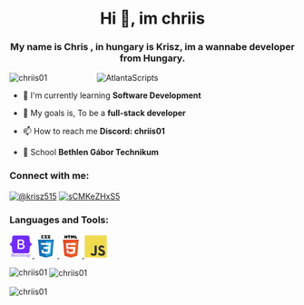 <h1 align="center">Hi 👋, im chriis</h1>
<h3 align="center">My name is Chris , in hungary is Krisz, im a wannabe developer from Hungary.</h3>
<img align="right" alt="AtlantaScripts" width="350" src="https://images.guns.lol/6yuTy.png">

<p align="left"> <img src="https://komarev.com/ghpvc/?username=chriis01&label=Profile%20views&color=0e75b6&style=flat" alt="chriis01" /> </p>

- 🌱 I'm currently learning **Software Development**

- 🎯 My goals is, To be a **full-stack developer**

- 📫 How to reach me **Discord: chriis01**

- 🏫 School **Bethlen Gábor Technikum**

<h3 align="left">Connect with me:</h3>
<p align="left">
<a href="https://www.youtube.com/c/@krisz515" target="blank"><img align="center" src="https://raw.githubusercontent.com/rahuldkjain/github-profile-readme-generator/master/src/images/icons/Social/youtube.svg" alt="@krisz515" height="30" width="40" /></a>
<a href="https://discord.gg/sCMKeZHxS5" target="blank"><img align="center" src="https://raw.githubusercontent.com/rahuldkjain/github-profile-readme-generator/master/src/images/icons/Social/discord.svg" alt="sCMKeZHxS5" height="30" width="40" /></a>
</p>

<h3 align="left">Languages and Tools:</h3>
<p align="left"> <a href="https://getbootstrap.com" target="_blank" rel="noreferrer"> <img src="https://raw.githubusercontent.com/devicons/devicon/master/icons/bootstrap/bootstrap-plain-wordmark.svg" alt="bootstrap" width="40" height="40"/> </a> <a href="https://www.w3schools.com/css/" target="_blank" rel="noreferrer"> <img src="https://raw.githubusercontent.com/devicons/devicon/master/icons/css3/css3-original-wordmark.svg" alt="css3" width="40" height="40"/> </a> <a href="https://www.w3.org/html/" target="_blank" rel="noreferrer"> <img src="https://raw.githubusercontent.com/devicons/devicon/master/icons/html5/html5-original-wordmark.svg" alt="html5" width="40" height="40"/> </a> <a href="https://developer.mozilla.org/en-US/docs/Web/JavaScript" target="_blank" rel="noreferrer"> <img src="https://raw.githubusercontent.com/devicons/devicon/master/icons/javascript/javascript-original.svg" alt="javascript" width="40" height="40"/> </a> </p>

<p><img align="left" src="https://github-readme-stats.vercel.app/api/top-langs?username=chriis01&show_icons=true&locale=en&layout=compact" alt="chriis01" /></p>

<p>&nbsp;<img align="center" src="https://github-readme-stats.vercel.app/api?username=chriis01&show_icons=true&locale=en" alt="chriis01" /></p>

<p><img align="center" src="https://github-readme-streak-stats.herokuapp.com/?user=chriis01&" alt="chriis01" /></p>
